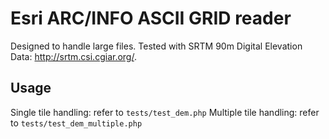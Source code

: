 # Esri ARC/INFO ASCII GRID reader
Designed to handle large files. Tested with SRTM 90m Digital Elevation Data: http://srtm.csi.cgiar.org/.

## Usage
Single tile handling: refer to `tests/test_dem.php`
Multiple tile handling: refer to `tests/test_dem_multiple.php`

